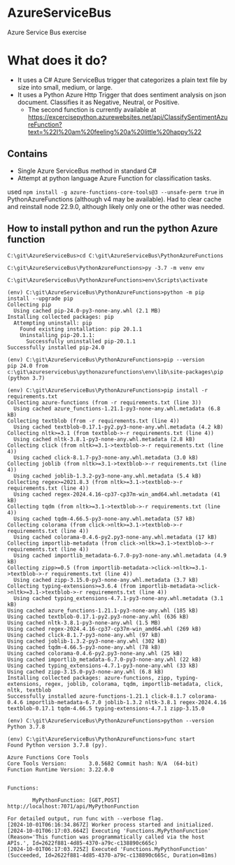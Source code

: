 # AzureServiceBus
Azure Service Bus exercise

# What does it do?

- It uses a C# Azure ServiceBus trigger that categorizes a plain text file by size into small, medium, or large.
- It uses a Python Azure Http Trigger that does sentiment analysis on json document. Classifies it as Negative, Neutral, or Positive.
  - The second function is currently available at https://excercisepython.azurewebsites.net/api/ClassifySentimentAzureFunction?text=%22I%20am%20feeling%20a%20little%20happy%22


## Contains

- Single Azure ServiceBus method in standard C#
- Attempt at python language Azure Function for classification tasks.

used `npm install -g azure-functions-core-tools@3 --unsafe-perm true` in PythonAzureFunctions (although v4 may be available). Had to clear cache and reinstall node 22.9.0, although likely only one or the other was needed.

## How to install python and run the python Azure function

```
C:\git\AzureServiceBus>cd C:\git\AzureServiceBus\PythonAzureFunctions

C:\git\AzureServiceBus\PythonAzureFunctions>py -3.7 -m venv env

C:\git\AzureServiceBus\PythonAzureFunctions>env\Scripts\activate

(env) C:\git\AzureServiceBus\PythonAzureFunctions>python -m pip install --upgrade pip
Collecting pip
  Using cached pip-24.0-py3-none-any.whl (2.1 MB)
Installing collected packages: pip
  Attempting uninstall: pip
    Found existing installation: pip 20.1.1
    Uninstalling pip-20.1.1:
      Successfully uninstalled pip-20.1.1
Successfully installed pip-24.0

(env) C:\git\AzureServiceBus\PythonAzureFunctions>pip --version
pip 24.0 from c:\git\azureservicebus\pythonazurefunctions\env\lib\site-packages\pip (python 3.7)

(env) C:\git\AzureServiceBus\PythonAzureFunctions>pip install -r requirements.txt
Collecting azure-functions (from -r requirements.txt (line 3))
  Using cached azure_functions-1.21.1-py3-none-any.whl.metadata (6.8 kB)
Collecting textblob (from -r requirements.txt (line 4))
  Using cached textblob-0.17.1-py2.py3-none-any.whl.metadata (4.2 kB)
Collecting nltk>=3.1 (from textblob->-r requirements.txt (line 4))
  Using cached nltk-3.8.1-py3-none-any.whl.metadata (2.8 kB)
Collecting click (from nltk>=3.1->textblob->-r requirements.txt (line 4))
  Using cached click-8.1.7-py3-none-any.whl.metadata (3.0 kB)
Collecting joblib (from nltk>=3.1->textblob->-r requirements.txt (line 4))
  Using cached joblib-1.3.2-py3-none-any.whl.metadata (5.4 kB)
Collecting regex>=2021.8.3 (from nltk>=3.1->textblob->-r requirements.txt (line 4))
  Using cached regex-2024.4.16-cp37-cp37m-win_amd64.whl.metadata (41 kB)
Collecting tqdm (from nltk>=3.1->textblob->-r requirements.txt (line 4))
  Using cached tqdm-4.66.5-py3-none-any.whl.metadata (57 kB)
Collecting colorama (from click->nltk>=3.1->textblob->-r requirements.txt (line 4))
  Using cached colorama-0.4.6-py2.py3-none-any.whl.metadata (17 kB)
Collecting importlib-metadata (from click->nltk>=3.1->textblob->-r requirements.txt (line 4))
  Using cached importlib_metadata-6.7.0-py3-none-any.whl.metadata (4.9 kB)
Collecting zipp>=0.5 (from importlib-metadata->click->nltk>=3.1->textblob->-r requirements.txt (line 4))
  Using cached zipp-3.15.0-py3-none-any.whl.metadata (3.7 kB)
Collecting typing-extensions>=3.6.4 (from importlib-metadata->click->nltk>=3.1->textblob->-r requirements.txt (line 4))
  Using cached typing_extensions-4.7.1-py3-none-any.whl.metadata (3.1 kB)
Using cached azure_functions-1.21.1-py3-none-any.whl (185 kB)
Using cached textblob-0.17.1-py2.py3-none-any.whl (636 kB)
Using cached nltk-3.8.1-py3-none-any.whl (1.5 MB)
Using cached regex-2024.4.16-cp37-cp37m-win_amd64.whl (269 kB)
Using cached click-8.1.7-py3-none-any.whl (97 kB)
Using cached joblib-1.3.2-py3-none-any.whl (302 kB)
Using cached tqdm-4.66.5-py3-none-any.whl (78 kB)
Using cached colorama-0.4.6-py2.py3-none-any.whl (25 kB)
Using cached importlib_metadata-6.7.0-py3-none-any.whl (22 kB)
Using cached typing_extensions-4.7.1-py3-none-any.whl (33 kB)
Using cached zipp-3.15.0-py3-none-any.whl (6.8 kB)
Installing collected packages: azure-functions, zipp, typing-extensions, regex, joblib, colorama, tqdm, importlib-metadata, click, nltk, textblob
Successfully installed azure-functions-1.21.1 click-8.1.7 colorama-0.4.6 importlib-metadata-6.7.0 joblib-1.3.2 nltk-3.8.1 regex-2024.4.16 textblob-0.17.1 tqdm-4.66.5 typing-extensions-4.7.1 zipp-3.15.0

(env) C:\git\AzureServiceBus\PythonAzureFunctions>python --version
Python 3.7.8

(env) C:\git\AzureServiceBus\PythonAzureFunctions>func start
Found Python version 3.7.8 (py).

Azure Functions Core Tools
Core Tools Version:       3.0.5682 Commit hash: N/A  (64-bit)
Function Runtime Version: 3.22.0.0


Functions:

        MyPythonFunction: [GET,POST] http://localhost:7071/api/MyPythonFunction

For detailed output, run func with --verbose flag.
[2024-10-01T06:16:34.867Z] Worker process started and initialized.
[2024-10-01T06:17:03.664Z] Executing 'Functions.MyPythonFunction' (Reason='This function was programmatically called via the host APIs.', Id=2622f881-4d85-4370-a79c-c138890c665c)
[2024-10-01T06:17:03.725Z] Executed 'Functions.MyPythonFunction' (Succeeded, Id=2622f881-4d85-4370-a79c-c138890c665c, Duration=81ms)
```
